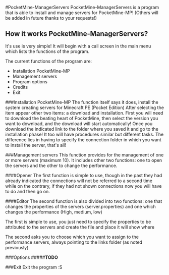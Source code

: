 #PocketMine-ManagerServers
PocketMine-ManagerServers is a program that is able to install and manage servers for PocketMine-MP! (Others will be added in future thanks to your requests!)

## How it works PocketMine-ManagerServers?
It's use is very simple! It will begin with a call screen in the main menu which lists the functions of the program.

The current functions of the program are:
- Installation PocketMine-MP
- Management servers
- Program options
- Credits
- Exit

###Installation PocketMine-MP
The function itself says it does, install the system creating servers for Minecraft PE (Pocket Edition)
After selecting the item appear other two items: a download and installation.
First you will need to download the beating heart of PocketMine, then select the version you want to download, and the download will start automatically! Once you download the indicated link to the folder where you saved it and go to the installation phase! It too will have procedures similar but different tasks. The difference lies in having to specify the connection folder in which you want to install the server, that's all!

###Management servers
This function provides for the management of one or more servers (maximum 10). It includes other two functions: one to open the servers and the other to change the performance.

####Opener
The first function is simple to use, though in the past they had already indicated the connections will not be referred to a second time while on the contrary, if they had not shown connections now you will have to do and then go on.

####Editor
The second function is also divided into two functions: one that changes the properties of the servers (server.properties) and one which changes the performance (High, medium, low)

The first is simple to use, you just need to specify the properties to be attributed to the servers and create the file and place it will show where

The second asks you to choose which you want to assign to the performance servers, always pointing to the links folder (as noted previously)

###Options
#####**TODO**

###Exit
Exit the program :S
